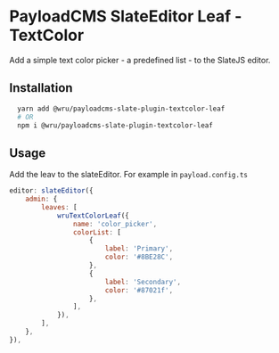 # PayloadCMS SlateEditor Leaf - TextColor
Add a simple text color picker - a predefined list - to the SlateJS editor.

## Installation

```bash
  yarn add @wru/payloadcms-slate-plugin-textcolor-leaf
  # OR
  npm i @wru/payloadcms-slate-plugin-textcolor-leaf
```

## Usage

Add the leav to the slateEditor. For example in `payload.config.ts`
```js
editor: slateEditor({
    admin: {
        leaves: [
            wruTextColorLeaf({
                name: 'color_picker',
                colorList: [
                    {
                        label: 'Primary',
                        color: '#8BE28C',
                    },
                    {
                        label: 'Secondary',
                        color: '#87021f',
                    },
                ],
            }),
        ],
    },
}),

```